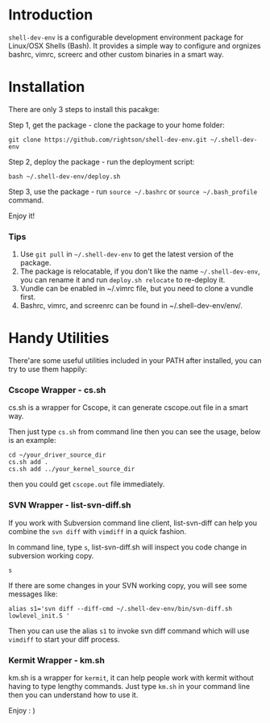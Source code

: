 Introduction
===================

`shell-dev-env` is a configurable development environment package for Linux/OSX Shells (Bash).
It provides a simple way to configure and orgnizes bashrc, vimrc, screerc and other custom binaries in a smart way.

Installation
===================

There are only 3 steps to install this pacakge:

Step 1, get the package - clone the package to your home folder:

	git clone https://github.com/rightson/shell-dev-env.git ~/.shell-dev-env

Step 2, deploy the package - run the deployment script:

	bash ~/.shell-dev-env/deploy.sh	
	
Step 3, use the package - run `source ~/.bashrc` or `source ~/.bash_profile` command.

Enjoy it!	

### Tips

1. Use `git pull` in `~/.shell-dev-env` to get the latest version of the package.
2. The package is relocatable, if you don't like the name `~/.shell-dev-env`, you can rename it and run `deploy.sh relocate` to re-deploy it.
3. Vundle can be enabled in ~/.vimrc file, but you need to clone a vundle first.
4. Bashrc, vimrc, and screenrc can be found in ~/.shell-dev-env/env/.
 


Handy Utilities
===================

There'are some useful utilities included in your PATH after installed, you can try to use them happily:

### Cscope Wrapper - cs.sh

cs.sh is a wrapper for Cscope, it can generate cscope.out file in a smart way.

Then just type `cs.sh` from command line then you can see the usage, below is an example:

	cd ~/your_driver_source_dir
	cs.sh add .
	cs.sh add ../your_kernel_source_dir
	
then you could get `cscope.out` file immediately.


### SVN Wrapper - list-svn-diff.sh

If you work with Subversion command line client, list-svn-diff can help you combine the `svn diff` with `vimdiff` in a quick fashion.

In command line, type `s`, list-svn-diff.sh will inspect you code change in subversion working copy. 

    s

If there are some changes in your SVN working copy, you will see some messages like:

    alias s1='svn diff --diff-cmd ~/.shell-dev-env/bin/svn-diff.sh lowlevel_init.S '

Then you can use the alias `s1` to invoke svn diff command which will use `vimdiff` to start your diff process.

### Kermit Wrapper - km.sh

km.sh is a wrapper for `kermit`, it can help people work with kermit without having to type lengthy commands. Just type `km.sh` in your command line then you can understand how to use it.

Enjoy : )

